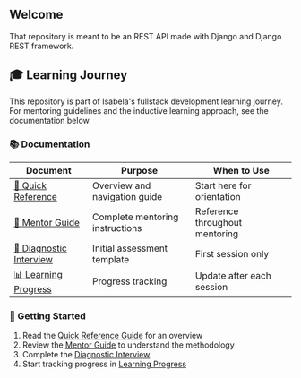 ## Welcome

That repository is meant to be an REST API made with Django and Django REST framework.

## 🎓 Learning Journey

This repository is part of Isabela's fullstack development learning journey. For mentoring guidelines and the inductive learning approach, see the documentation below.

### 📚 Documentation

| Document | Purpose | When to Use |
|----------|---------|-------------|
| [🎯 Quick Reference](QUICK_REFERENCE.md) | Overview and navigation guide | Start here for orientation |
| [📖 Mentor Guide](MENTOR_GUIDE.md) | Complete mentoring instructions | Reference throughout mentoring |
| [🧩 Diagnostic Interview](DIAGNOSTIC_INTERVIEW.md) | Initial assessment template | First session only |
| [📊 Learning Progress](LEARNING_PROGRESS.md) | Progress tracking | Update after each session |

### 🚀 Getting Started

1. Read the [Quick Reference Guide](QUICK_REFERENCE.md) for an overview
2. Review the [Mentor Guide](MENTOR_GUIDE.md) to understand the methodology
3. Complete the [Diagnostic Interview](DIAGNOSTIC_INTERVIEW.md) 
4. Start tracking progress in [Learning Progress](LEARNING_PROGRESS.md)
